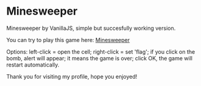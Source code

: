 # Minesweeper
Minesweeper by VanillaJS, simple but succesfully working version.

You can try to play this game here: [Minesweeper](https://masha-muraveva.github.io/minesweeper)

Options: 
left-click = open the cell; 
right-click = set 'flag';
if you click on the bomb, alert will appear; 
it means the game is over;
click OK, the game will restart automatically.


Thank you for visiting my profile, hope you enjoyed!

